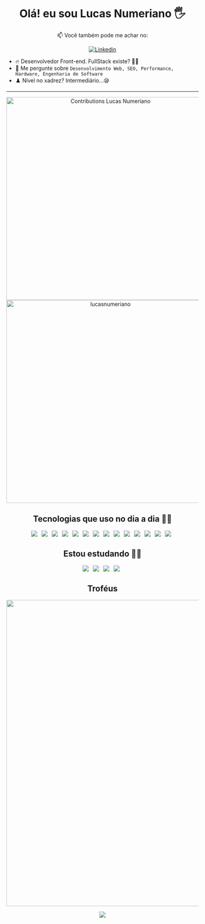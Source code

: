 <h1 align="center">Olá! eu sou Lucas Numeriano 🖐️</h1>
<div align="center">
  
📫 Você também pode me achar no: 

[![Linkedin](https://img.shields.io/badge/LinkedIn-0077B5?style=for-the-badge&logo=linkedin&logoColor=white)](https://www.linkedin.com/in/lucasnumeriano/) 

</div>

<ul>
  <li>🔥 Desenvolvedor Front-end. FullStack existe? 🤔😧</li>
  <li>💬 Me pergunte sobre <code>Desenvolvimento Web, SEO, Performance, Hardware, Engenharia de Software</code></li>
  <li>♟️ Nível no xadrez? Intermediário...😪</li>
</ul>

---

<p align="center">
  <img width=530em src="https://streak-stats.demolab.com?user=lucasnumeriano&border_radius=5&locale=pt_BR&date_format=j%2Fn%5B%2FY%5D&theme=transparent" alt="Contributions Lucas Numeriano">
  <img width="530em" src="https://github-readme-stats.vercel.app/api?username=lucasnumeriano&show_icons=true&theme=transparent&count_private=true" alt= lucasnumeriano stats"/>
</p>

<div align="center">
  
## Tecnologias que uso no dia a dia 🧑‍💻
  
  ![](https://img.shields.io/badge/HTML5-1E1E1E?style=for-the-badge&logo=html5&logoColor=E34F26)&ensp;
  ![](https://img.shields.io/badge/CSS3-1E1E1E?style=for-the-badge&logo=css3&logoColor=1572B6)&ensp;
  ![](https://img.shields.io/badge/Sass-1E1E1E?style=for-the-badge&logo=Sass&logoColor=F00F7F)&ensp;
  ![](https://img.shields.io/badge/Tailwind-1E1E1E?style=for-the-badge&logo=Tailwindcss&logoColor=blue)&ensp;
  ![](https://img.shields.io/badge/JavaScript-1E1E1E?style=for-the-badge&logo=javascript&logoColor=F7DF1E)&ensp;
  ![](https://img.shields.io/badge/WebPack-1E1E1E?style=for-the-badge&logo=WebPack&logoColor=cyan)&ensp;
  ![](https://img.shields.io/badge/Babel-1E1E1E?style=for-the-badge&logo=Babel&logoColor=F7DF1E)&ensp;
  ![](https://img.shields.io/badge/Bootstrap-1E1E1E?style=for-the-badge&logo=Bootstrap&logoColor=655EEB)&ensp;
  ![](https://img.shields.io/badge/React-1E1E1E?style=for-the-badge&logo=React&logoColor=cyan)&ensp;
  ![](https://img.shields.io/badge/Node.js-1E1E1E?style=for-the-badge&logo=node.js&logoColor=43853D)&ensp;
  ![](https://img.shields.io/badge/Git-1E1E1E?style=for-the-badge&logo=git&logoColor=F05032)&ensp;
  ![](https://img.shields.io/badge/GitHub-1E1E1E?style=for-the-badge&logo=github&logoColor=FFFFFF)&ensp;
  ![](https://img.shields.io/badge/Figma-1E1E1E?style=for-the-badge&logo=Figma&logoColor=FA0072)&ensp;
  ![](https://img.shields.io/badge/-VS%20Code-1E1E1E?style=for-the-badge&logo=visual-studio-code&logoColor=007ACC)&ensp;

</div>  

<div align="center">

## Estou estudando 👨‍🎓

![](https://img.shields.io/badge/Next.js-1E1E1E?style=for-the-badge&logo=Next.js&logoColor=#fff)&ensp;
![](https://img.shields.io/badge/Adonis-1E1E1E?style=for-the-badge&logo=Adonisjs&logoColor=purple)&ensp;
![](https://img.shields.io/badge/Typescript-1E1E1E?style=for-the-badge&logo=Typescript&logoColor=0000FF)&ensp;
![](https://img.shields.io/badge/MySQL-1E1E1E?style=for-the-badge&logo=MySQL&logoColor=yellow)&ensp;

</div>

<div align="center">

## Troféus

<img width=800 src="https://github-profile-trophy.vercel.app/?username=lucasnumeriano&theme=darkhub&margin-w=3&margin-h=15"/>

</div>

<p align="center">
  <img src="https://capsule-render.vercel.app/api?type=waving&color=gradient&height=65&section=footer"/>
</p>

